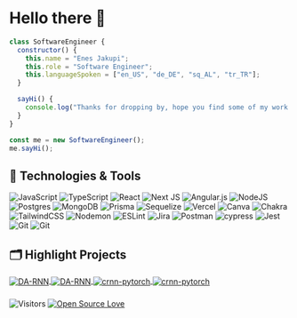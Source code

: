 # Hello there 👋

```javascript
class SoftwareEngineer {
  constructor() {
    this.name = "Enes Jakupi";
    this.role = "Software Engineer";
    this.languageSpoken = ["en_US", "de_DE", "sq_AL", "tr_TR"];
  }

  sayHi() {
    console.log("Thanks for dropping by, hope you find some of my work interesting.");
  }
}

const me = new SoftwareEngineer();
me.sayHi();
```

## 🔧 Technologies & Tools
![JavaScript](https://img.shields.io/badge/Code-JavaScript-informational?style=flat&logo=JavaScript&logoColor=white&color=6aa6f8)
![TypeScript](https://img.shields.io/badge/Code-TypeScript-informational?style=flat&logo=typescript&logoColor=white&color=6aa6f8)
![React](https://img.shields.io/badge/Framework-React-informational?style=flat&logo=React&logoColor=white&color=6aa6f8)
![Next JS](https://img.shields.io/badge/Framework-Next-informational?style=flat&logo=next.js&logoColor=white&color=6aa6f8)
![Angular.js](https://img.shields.io/badge/Framework-Angular.js-informational?style=flat&logo=angular&logoColor=white&color=6aa6f8)
![NodeJS](https://img.shields.io/badge/Runetime-Node.js-informational?style=flat&logo=Node.js&logoColor=white&color=6aa6f8)
![Postgres](https://img.shields.io/badge/Database-Postgres-informational?style=flat&logo=postgresql&logoColor=white&color=6aa6f8)
![MongoDB](https://img.shields.io/badge/Database-MongoDB-informational?style=flat&logo=MongoDB&logoColor=white&color=6aa6f8)
![Prisma](https://img.shields.io/badge/ORM-Prisma-informational?style=flat&logo=Prisma&logoColor=white&color=6aa6f8)
![Sequelize](https://img.shields.io/badge/ORM-Sequelize-informational?style=flat&logo=Sequelize&logoColor=white&color=6aa6f8)
![Vercel](https://img.shields.io/badge/Hosting-Vercel-informational?style=flat&logo=Vercel&logoColor=white&color=6aa6f8)
![Canva](https://img.shields.io/badge/Design-Canva-informational?style=flat&logo=Canva&logoColor=white&color=6aa6f8)
![Chakra](https://img.shields.io/badge/Library-Chakra-informational?style=flat&logo=Chakra&logoColor=white&color=6aa6f8)
![TailwindCSS](https://img.shields.io/badge/Library-TailwindCSS-informational?style=flat&logo=tailwind-css&logoColor=white&color=6aa6f8)
![Nodemon](https://img.shields.io/badge/Tool-Nodemon-informational?style=flat&logo=Nodemon&logoColor=white&color=6aa6f8)
![ESLint](https://img.shields.io/badge/Tool-ESLint-informational?style=flat&logo=ESLint&logoColor=white&color=6aa6f8)
![Jira](https://img.shields.io/badge/Tool-Jira-informational?style=flat&logo=Jira&logoColor=white&color=6aa6f8)
![Postman](https://img.shields.io/badge/Tool-Postman-informational?style=flat&logo=Postman&logoColor=white&color=6aa6f8)
![cypress](https://img.shields.io/badge/Testing-cypress-informational?style=flat&logo=cypress&logoColor=white&color=6aa6f8)
![Jest](https://img.shields.io/badge/Testing-Jest-informational?style=flat&logo=Jest&logoColor=white&color=6aa6f8)
![Git](https://img.shields.io/badge/Control-Git-informational?style=flat&logo=Git&logoColor=white&color=6aa6f8)
![Git](https://img.shields.io/badge/Control-Git-informational?style=flat&logo=Git&logoColor=white&color=6aa6f8)

## 🗂️ Highlight Projects

<a href="https://github.com/rollokd/splitease">
  <img align="center" src="https://github-readme-stats.vercel.app/api/pin/?username=rollokd&repo=splitease&show_icons=true&line_height=27&title_color=6aa6f8&text_color=8a919a&icon_color=6aa6f8&bg_color=22272e" alt="DA-RNN" />
</a>
<a href="https://github.com/ByteBlink/OnTrial">
  <img align="center" src="https://github-readme-stats.vercel.app/api/pin/?username=byteblink&repo=onTrial&show_icons=true&line_height=27&title_color=6aa6f8&text_color=8a919a&icon_color=6aa6f8&bg_color=22272e" alt="DA-RNN" />
</a>

<a href="https://github.com/ByteBlink/Reciplease">
  <img align="center" src="https://github-readme-stats.vercel.app/api/pin/?username=byteblink&repo=reciplease&show_icons=true&line_height=27&title_color=6aa6f8&text_color=8a919a&icon_color=6aa6f8&bg_color=22272e" alt="crnn-pytorch" />
</a>
<a href="https://github.com/ByteBlink/vscode-settings">
  <img align="center" src="https://github-readme-stats.vercel.app/api/pin/?username=byteblink&repo=vscode-settings&show_icons=true&line_height=27&title_color=6aa6f8&text_color=8a919a&icon_color=6aa6f8&bg_color=22272e" alt="crnn-pytorch" />
</a>

###
![Visitors](https://api.visitorbadge.io/api/visitors?path=github.com%2Fbyteblink&countColor=%23263759&style=plastic&labelStyle=upper)
[![Open Source Love](https://badges.frapsoft.com/os/v1/open-source.svg?v=102)](https://github.com/ellerbrock/open-source-badge/)


